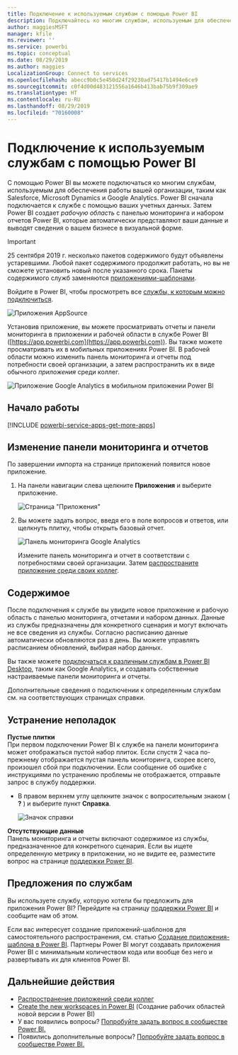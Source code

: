 ```yaml
---
title: Подключение к используемым службам с помощью Power BI
description: Подключайтесь ко многим службам, используемым для обеспечения работы вашей организации, таким как Salesforce, Microsoft Dynamics CRM и Google Analytics.
author: maggiesMSFT
manager: kfile
ms.reviewer: ''
ms.service: powerbi
ms.topic: conceptual
ms.date: 08/29/2019
ms.author: maggies
LocalizationGroup: Connect to services
ms.openlocfilehash: abecc9b0c5e450d24f29230ad75417b1494e6ce9
ms.sourcegitcommit: c0f4d00d483121556a1646b413bab75b9f309ae9
ms.translationtype: HT
ms.contentlocale: ru-RU
ms.lasthandoff: 08/29/2019
ms.locfileid: "70160008"
---
```

# <a name="connect-to-the-services-you-use-with-power-bi"></a>Подключение к используемым службам с помощью Power BI
С помощью Power BI вы можете подключаться ко многим службам, используемым для обеспечения работы вашей организации, таким как Salesforce, Microsoft Dynamics и Google Analytics. Power BI сначала подключается к службе с помощью ваших учетных данных. Затем Power BI создает *рабочую область* с панелью мониторинга и набором отчетов Power BI, которые автоматически представляют ваши данные и выводят сведения о вашем бизнесе в визуальной форме.

>[!IMPORTANT]
>25 сентября 2019 г. несколько пакетов содержимого будут объявлены устаревшими. Любой пакет содержимого продолжит работать, но вы не сможете установить новый после указанного срока. Пакеты содержимого служб заменяются [приложениями-шаблонами](https://docs.microsoft.com/power-bi/service-template-apps-overview).

Войдите в Power BI, чтобы просмотреть все [службы, к которым можно подключиться](https://app.powerbi.com/getdata/services). 

![Приложения AppSource](media/service-connect-to-services/overview.png)

Установив приложение, вы можете просматривать отчеты и панели мониторинга в приложении и рабочей области в службе Power BI ([https://app.powerbi.com](https://app.powerbi.com)). Вы также можете просматривать их в мобильных приложениях Power BI. В рабочей области можно изменить панель мониторинга и отчеты под потребности своей организации, а затем распространить их в виде обычного *приложения* среди коллег. 

![Приложение Google Analytics в мобильном приложении Power BI](media/service-connect-to-services/power-bi-service-mobile-app-240.png)

## <a name="get-started"></a>Начало работы
[!INCLUDE [powerbi-service-apps-get-more-apps](./includes/powerbi-service-apps-get-more-apps.md)]

## <a name="edit-the-dashboard-and-reports"></a>Изменение панели мониторинга и отчетов
По завершении импорта на странице приложений появится новое приложение.

1. На панели навигации слева щелкните **Приложения** и выберите приложение.
   
     ![Страница "Приложения"](media/service-connect-to-services/power-bi-service-apps-open-app.png)
2. Вы можете задать вопрос, введя его в поле вопросов и ответов, или щелкнуть плитку, чтобы открыть базовый отчет. 
   
    ![Панель мониторинга Google Analytics](media/service-connect-to-services/googleanalytics2.png)
   
    Измените панель мониторинга и отчет в соответствии с потребностями своей организации. Затем [распространите приложение среди своих коллег](service-create-distribute-apps.md).

## <a name="whats-included"></a>Содержимое
После подключения к службе вы увидите новое приложение и рабочую область с панелью мониторинга, отчетами и набором данных. Данные из службы предназначены для конкретного сценария и могут включать не все сведения из службы. Согласно расписанию данные автоматически обновляются раз в день. Вы можете управлять расписанием обновлений, выбирая набор данных.

Вы также можете [подключаться к различным службам в Power BI Desktop](desktop-data-sources.md), таким как Google Analytics, и создавать собственные настраиваемые панели мониторинга и отчеты.  

Дополнительные сведения о подключении к определенным службам см. на соответствующих страницах справки.

## <a name="troubleshooting"></a>Устранение неполадок
**Пустые плитки**  
При первом подключении Power BI к службе на панели мониторинга может отображаться пустой набор плиток. Если спустя 2 часа по-прежнему отображается пустая панель мониторинга, скорее всего, произошел сбой при подключении. Если сообщение об ошибке с инструкциями по устранению проблемы не отображается, отправьте запрос в службу поддержки.

* В правом верхнем углу щелкните значок с вопросительным знаком ( **?** ) и выберите пункт **Справка**.
  
    ![Значок справки](media/service-connect-to-services/power-bi-service-get-help.png)

**Отсутствующие данные**  
Панель мониторинга и отчеты включают содержимое из службы, предназначенное для конкретного сценария. Если вы ищете определенную метрику в приложении, но не видите ее, разместите вопрос на странице [поддержки Power BI](https://support.powerbi.com/forums/265200-power-bi).

## <a name="suggesting-services"></a>Предложения по службам
Вы используете службу, которую хотели бы предложить для приложения Power BI? Перейдите на страницу [поддержки Power BI](https://support.powerbi.com/forums/265200-power-bi) и сообщите нам об этом.

Если вас интересует создание приложений-шаблонов для самостоятельного распространения, см. статью [Создание приложения-шаблона в Power BI](service-template-apps-create.md). Партнеры Power BI могут создавать приложения Power BI с минимальным количеством кода или вообще без него и развертывать их для клиентов Power BI. 

## <a name="next-steps"></a>Дальнейшие действия
* [Распространение приложений среди коллег](service-create-distribute-apps.md)
* [Create the new workspaces in Power BI](service-create-the-new-workspaces.md) (Создание рабочих областей новой версии в Power BI)
* У вас появились вопросы? [Попробуйте задать вопрос в сообществе Power BI.](http://community.powerbi.com/)
* Появились дополнительные вопросы? [Попробуйте задать вопрос в сообществе Power BI.](http://community.powerbi.com/)

